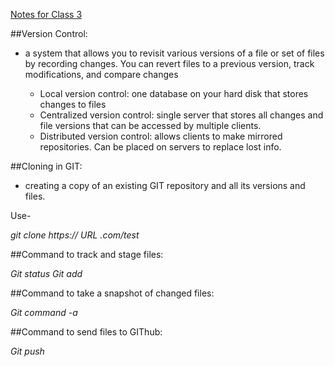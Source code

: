 [Notes for Class 3](Class-3.md)

##Version Control: 

- a system that allows you to revisit various versions of a file or set of files by recording changes. You can revert files to a previous version, track modifications, and compare changes

    - Local version control:  one database on your hard disk that stores changes to files
    - Centralized version control: single server that stores all changes and file versions that can be accessed by multiple clients. 
    - Distributed version control: allows clients to make mirrored repositories. Can be placed on servers to replace lost info.

##Cloning in GIT: 
- creating a copy of an existing GIT repository and all its versions and files. 

Use- 

*git clone https://     URL     .com/test*

##Command to track and stage files:

*Git status*
*Git add*

##Command to take a snapshot of changed files:

*Git command -a*


##Command to send files to GIThub:

*Git push*
